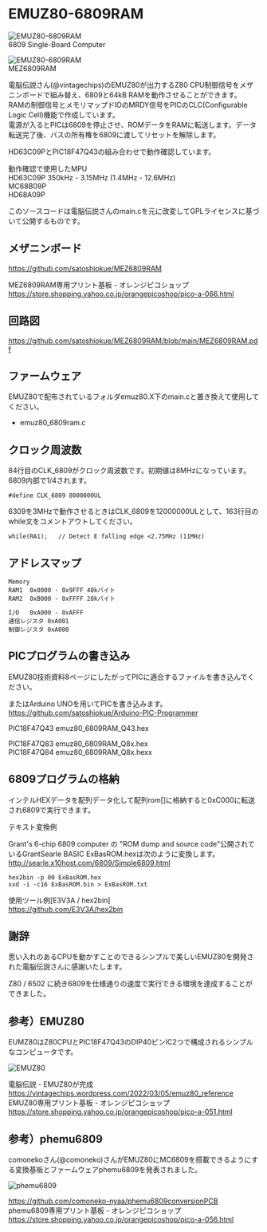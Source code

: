 # EMUZ80-6809RAM

![EMUZ80-6809RAM](https://github.com/satoshiokue/EMUZ80-6809RAM/blob/main/imgs/IMG_1821.jpeg)  
6809 Single-Board Computer    

![EMUZ80-6809RAM](https://github.com/satoshiokue/EMUZ80-6809RAM/blob/main/imgs/IMG_1822.jpeg)  
MEZ6809RAM  

電脳伝説さん(@vintagechips)のEMUZ80が出力するZ80 CPU制御信号をメザニンボードで組み替え、6809と64kB RAMを動作させることができます。  
RAMの制御信号とメモリマップドIOのMRDY信号をPICのCLC(Configurable Logic Cell)機能で作成しています。  
電源が入るとPICは6809を停止させ、ROMデータをRAMに転送します。データ転送完了後、バスの所有権を6809に渡してリセットを解除します。  

HD63C09PとPIC18F47Q43の組み合わせで動作確認しています。  

動作確認で使用したMPU  
HD63C09P 350kHz - 3.15MHz (1.4MHz - 12.6MHz)  
MC68B09P  
HD68A09P  

このソースコードは電脳伝説さんのmain.cを元に改変してGPLライセンスに基づいて公開するものです。

## メザニンボード
https://github.com/satoshiokue/MEZ6809RAM

MEZ6809RAM専用プリント基板 - オレンジピコショップ  
https://store.shopping.yahoo.co.jp/orangepicoshop/pico-a-066.html

## 回路図
https://github.com/satoshiokue/MEZ6809RAM/blob/main/MEZ6809RAM.pdf

## ファームウェア

EMUZ80で配布されているフォルダemuz80.X下のmain.cと置き換えて使用してください。
* emuz80_6809ram.c  

## クロック周波数

84行目のCLK_6809がクロック周波数です。初期値は8MHzになっています。  
6809内部で1/4されます。
```
#define CLK_6809 8000000UL
```

6309を3MHzで動作させるときはCLK_6809を12000000ULとして、163行目のwhile文をコメントアウトしてください。
```
while(RA1);	  // Detect E falling edge <2.75MHz (11MHz)
```

## アドレスマップ
```
Memory
RAM1  0x0000 - 0x9FFF 40kバイト
RAM2  0xB000 - 0xFFFF 20kバイト

I/O   0xA000 - 0xAFFF
通信レジスタ 0xA001
制御レジスタ 0xA000
```

## PICプログラムの書き込み
EMUZ80技術資料8ページにしたがってPICに適合するファイルを書き込んでください。  

またはArduino UNOを用いてPICを書き込みます。  
https://github.com/satoshiokue/Arduino-PIC-Programmer

PIC18F47Q43 emuz80_6809RAM_Q43.hex  

PIC18F47Q83 emuz80_6809RAM_Q8x.hex  
PIC18F47Q84 emuz80_6809RAM_Q8x.hexx  


## 6809プログラムの格納
インテルHEXデータを配列データ化して配列rom[]に格納すると0xC000に転送され6809で実行できます。

テキスト変換例  

Grant's 6-chip 6809 computer の "ROM dump and source code"公開されているGrantSearle BASIC ExBasROM.hexは次のように変換します。  
http://searle.x10host.com/6809/Simple6809.html

```
hex2bin -p 00 ExBasROM.hex
xxd -i -c16 ExBasROM.bin > ExBasROM.txt
```

使用ツール例[E3V3A / hex2bin]  
https://github.com/E3V3A/hex2bin

## 謝辞
思い入れのあるCPUを動かすことのできるシンプルで美しいEMUZ80を開発された電脳伝説さんに感謝いたします。

Z80 / 6502 に続き6809を仕様通りの速度で実行できる環境を達成することができました。  

## 参考）EMUZ80
EUMZ80はZ80CPUとPIC18F47Q43のDIP40ピンIC2つで構成されるシンプルなコンピュータです。

![EMUZ80](https://github.com/satoshiokue/EMUZ80-6502/blob/main/imgs/IMG_Z80.jpeg)

電脳伝説 - EMUZ80が完成  
https://vintagechips.wordpress.com/2022/03/05/emuz80_reference  
EMUZ80専用プリント基板 - オレンジピコショップ  
https://store.shopping.yahoo.co.jp/orangepicoshop/pico-a-051.html

## 参考）phemu6809
comonekoさん(@comoneko)さんがEMUZ80にMC6809を搭載できるようにする変換基板とファームウェアphemu6809を発表されました。

![phemu6809](https://github.com/satoshiokue/EMUZ80-6502/blob/main/imgs/IMG_6809.jpeg)

https://github.com/comoneko-nyaa/phemu6809conversionPCB  
phemu6809専用プリント基板 - オレンジピコショップ  
https://store.shopping.yahoo.co.jp/orangepicoshop/pico-a-056.html
